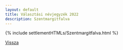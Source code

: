 ```yaml
---
layout: default
title: Választási névjegyzék 2022
description: Szentmargitfalva
---
```


{% include settlementHTMLs/Szentmargitfalva.html %}

[Vissza](./)